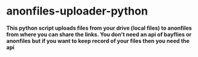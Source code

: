 # anonfiles-uploader-python
**This python script uploads files from your drive (local files) to anonfiles from where you can share the links. You don't need an api of bayflies or anonfiles but if you want to keep record of your files then you need the api**

